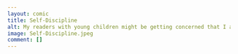 ```yaml
---
layout: comic
title: Self-Discipline
alt: My readers with young children might be getting concerned that I am advocating the use of drugs in my comics.  I can see why one might think that.
image: Self-Discipline.jpeg
comment: []
---
```

